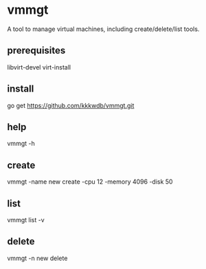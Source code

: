 # vmmgt
A tool to manage virtual machines, including create/delete/list tools.

## prerequisites
libvirt-devel virt-install

## install
go get https://github.com/kkkwdb/vmmgt.git

## help
vmmgt -h

## create
vmmgt -name new create -cpu 12 -memory 4096 -disk 50

## list
vmmgt list -v

## delete
vmmgt -n new delete
